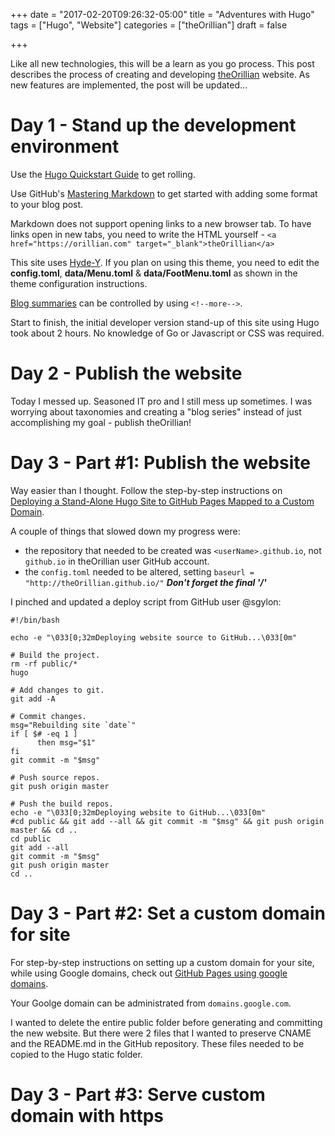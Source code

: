 +++
date = "2017-02-20T09:26:32-05:00"
title = "Adventures with Hugo"
tags = ["Hugo", "Website"]
categories = ["theOrillian"]
draft = false

+++

Like all new technologies, this will be a learn as you go process. This post describes the process of creating and developing <a href="https://orillian.com" target="_blank">theOrillian</a> website. As new features are implemented, the post will be updated...

<!--more-->

Day 1 - Stand up the development environment
=====

Use the <a href="https://gohugo.io/overview/quickstart/" target="_blank">Hugo Quickstart Guide</a> to get rolling.

Use GitHub's <a href="https://guides.github.com/features/mastering-markdown" target="_blank">Mastering Markdown</a> to get started with adding some format to your blog post.

Markdown does not support opening links to a new browser tab. To have links open in new tabs, you need to write the HTML yourself - `<a href="https://orillian.com" target="_blank">theOrillian</a>`

This site uses [Hyde-Y](https://github.com/enten/hyde-y). If you plan on using this theme, you need to edit the **config.toml**, **data/Menu.toml** & **data/FootMenu.toml** as shown in the theme configuration instructions.

[Blog summaries](https://gohugo.io/content/summaries/) can be controlled by using `<!--more-->`.

Start to finish, the initial developer version stand-up of this site using Hugo took about 2 hours. No knowledge of Go or Javascript or CSS was required.

Day 2 - Publish the website
=====

Today I messed up. Seasoned IT pro and I still mess up sometimes. I was worrying about taxonomies and creating a "blog series" instead of just accomplishing my goal - publish theOrillian!

Day 3 - Part #1: Publish the website
=====

Way easier than I thought. Follow the step-by-step instructions on <a href="http://whipperstacker.com/2015/11/27/deploying-a-stand-alone-hugo-site-to-github-pages-mapped-to-a-custom-domain/" target="_blank">Deploying a Stand-Alone Hugo Site to GitHub Pages Mapped to a Custom Domain</a>.

A couple of things that slowed down my progress were:
* the repository that needed to be created was `<userName>.github.io`, not `github.io` in theOrillian user GitHub account.
* the `config.toml` needed to be altered, setting `baseurl = "http://theOrillian.github.io/"` ***Don't forget the final '/'***

I pinched and updated a deploy script from GitHub user @sgylon:

```shell
#!/bin/bash

echo -e "\033[0;32mDeploying website source to GitHub...\033[0m"

# Build the project.
rm -rf public/*
hugo

# Add changes to git.
git add -A

# Commit changes.
msg="Rebuilding site `date`"
if [ $# -eq 1 ]
      then msg="$1"
fi
git commit -m "$msg"

# Push source repos.
git push origin master

# Push the build repos.
echo -e "\033[0;32mDeploying website to GitHub...\033[0m"
#cd public && git add --all && git commit -m "$msg" && git push origin master && cd ..
cd public
git add --all
git commit -m "$msg"
git push origin master
cd ..
```

Day 3 - Part #2: Set a custom domain for site
=====

For step-by-step instructions on setting up a custom domain for your site, while using Google domains, check out <a href="http://www.curtismlarson.com/blog/2015/04/12/github-pages-google-domains/" target="_blank">GitHub Pages using google domains</a>.

Your Goolge domain can be administrated from `domains.google.com`.

I wanted to delete the entire public folder before generating and committing the new website. But there were 2 files that I wanted to preserve CNAME and the README.md in the GitHub repository. These files needed to be copied to the Hugo static folder.

Day 3 - Part #3: Serve custom domain with https
=====
